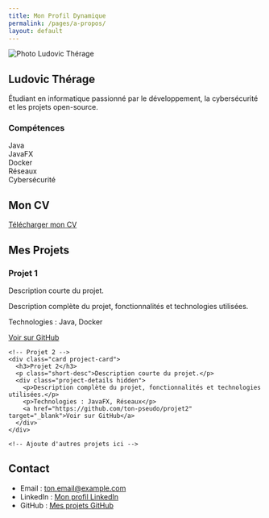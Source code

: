 ```yaml
---
title: Mon Profil Dynamique
permalink: /pages/a-propos/
layout: default
---
```


<!-- ====== BIO ====== -->
<section class="section fade profile-section">
  <img src="{{ '/assets/profile.jpg' | relative_url }}" alt="Photo Ludovic Thérage" class="profile-pic">
  <h1>Ludovic Thérage</h1>
  <p>Étudiant en informatique passionné par le développement, la cybersécurité et les projets open-source.</p>

<h3>Compétences</h3>
  <div class="skills">
    <div class="skill">
      <span>Java</span>
      <div class="skill-bar"><div class="skill-fill" style="width: 85%;"></div></div>
    </div>
    <div class="skill">
      <span>JavaFX</span>
      <div class="skill-bar"><div class="skill-fill" style="width: 80%;"></div></div>
    </div>
    <div class="skill">
      <span>Docker</span>
      <div class="skill-bar"><div class="skill-fill" style="width: 70%;"></div></div>
    </div>
    <div class="skill">
      <span>Réseaux</span>
      <div class="skill-bar"><div class="skill-fill" style="width: 75%;"></div></div>
    </div>
    <div class="skill">
      <span>Cybersécurité</span>
      <div class="skill-bar"><div class="skill-fill" style="width: 65%;"></div></div>
    </div>
  </div>
</section>

<!-- ====== CV ====== -->
<section class="section fade cv-section">
  <h2>Mon CV</h2>
  <a href="{{ '/assets/CV_Ludovic_Therage.pdf' | relative_url }}" class="cta" target="_blank">Télécharger mon CV</a>
</section>

<!-- ====== PROJETS ====== -->
<section class="section fade projects-section">
  <h2>Mes Projets</h2>
  <div class="cards-container">
    <!-- Projet 1 -->
    <div class="card project-card">
      <h3>Projet 1</h3>
      <p class="short-desc">Description courte du projet.</p>
      <div class="project-details hidden">
        <p>Description complète du projet, fonctionnalités et technologies utilisées.</p>
        <p>Technologies : Java, Docker</p>
        <a href="https://github.com/ton-pseudo/projet1" target="_blank">Voir sur GitHub</a>
      </div>
    </div>

    <!-- Projet 2 -->
    <div class="card project-card">
      <h3>Projet 2</h3>
      <p class="short-desc">Description courte du projet.</p>
      <div class="project-details hidden">
        <p>Description complète du projet, fonctionnalités et technologies utilisées.</p>
        <p>Technologies : JavaFX, Réseaux</p>
        <a href="https://github.com/ton-pseudo/projet2" target="_blank">Voir sur GitHub</a>
      </div>
    </div>

    <!-- Ajoute d'autres projets ici -->
  </div>
</section>

<!-- ====== CONTACT ====== -->
<section class="section fade contact-section">
  <h2>Contact</h2>
  <ul>
    <li>Email : <a href="mailto:ton.email@example.com">ton.email@example.com</a></li>
    <li>LinkedIn : <a href="https://www.linkedin.com/in/ton-pseudo/" target="_blank">Mon profil LinkedIn</a></li>
    <li>GitHub : <a href="https://github.com/ton-pseudo" target="_blank">Mes projets GitHub</a></li>
  </ul>
</section>
